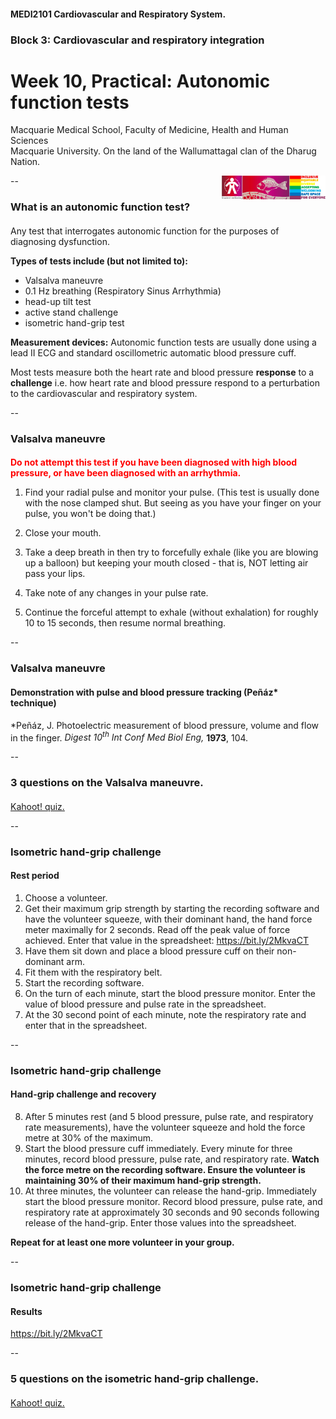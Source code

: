 <!-- .slide: data-auto-animate-restart id="MEDI2101Wk10prac"-->
#### MEDI2101 Cardiovascular and Respiratory System.
### Block 3: Cardiovascular and respiratory integration
# Week 10, Practical: Autonomic function tests
<!-- ##### Dr Mark Butlin (PhD, BE, SFHEA) (he/him) -->

Macquarie Medical School, Faculty of Medicine, Health and Human Sciences<br>Macquarie University. On the land of the Wallumattagal clan of the Dharug Nation.

<a href="https://students.mq.edu.au/support"><img src="images/mq_support.png" alt="Student wellbeing logo. Wallumattagal peoples at Macquarie. LGBTQI+ Safe Space for Everyone" align="right" width=33%></a>

--
### What is an autonomic function test?
####

Any test that interrogates autonomic function for the purposes of diagnosing dysfunction.

**Types of tests include (but not limited to):**
-   Valsalva maneuvre
-   0.1 Hz breathing (Respiratory Sinus Arrhythmia)
-   head-up tilt test
-   active stand challenge
-   isometric hand-grip test

**Measurement devices:** Autonomic function tests are usually done using a lead II ECG and standard oscillometric automatic blood pressure cuff.

Most tests measure both the heart rate and blood pressure **response** to a **challenge** i.e. how heart rate and blood pressure respond to a perturbation to the cardiovascular and respiratory system.

--
### Valsalva maneuvre
####

<span style="color:red">**Do not attempt this test if you have been diagnosed with high blood pressure, or have been diagnosed with an arrhythmia.**</span>

1. Find your radial pulse and monitor your pulse. (This test is usually done with the nose clamped shut. But seeing as you have your finger on your pulse, you won't be doing that.)

2. Close your mouth.

3. Take a deep breath in then try to forcefully exhale (like you are blowing up a balloon) but keeping your mouth closed - that is, NOT letting air pass your lips.

4. Take note of any changes in your pulse rate.

5. Continue the forceful attempt to exhale (without exhalation) for roughly 10 to 15 seconds, then resume normal breathing.

--
### Valsalva maneuvre
#### Demonstration with pulse and blood pressure tracking (Peñáz* technique)

<p class="citation">*Peñáz, J. Photoelectric measurement of blood pressure, volume and flow in the finger. <em>Digest 10<sup>th</sup> Int Conf Med Biol Eng,</em> <b>1973</b>, 104.</p>

--
### 3 questions on the Valsalva maneuvre.
####

<p class="citation"><a href="https://create.kahoot.it/login">Kahoot! quiz.</a></p>

<!-- ######################################### -->
--

### Isometric hand-grip challenge
#### Rest period

1. Choose a volunteer.
2. Get their maximum grip strength by starting the recording software and have the volunteer squeeze, with their dominant hand, the hand force meter maximally for 2 seconds. Read off the peak value of force achieved. Enter that value in the spreadsheet: <https://bit.ly/2MkvaCT>
3. Have them sit down and place a blood pressure cuff on their non-dominant arm.
4. Fit them with the respiratory belt.
5. Start the recording software. 
6. On the turn of each minute, start the blood pressure monitor. Enter the value of blood pressure and pulse rate in the spreadsheet.
7. At the 30 second point of each minute, note the respiratory rate and enter that in the spreadsheet.

--
### Isometric hand-grip challenge
#### Hand-grip challenge and recovery

8. After 5 minutes rest (and 5 blood pressure, pulse rate, and respiratory rate measurements), have the volunteer squeeze and hold the force metre at 30% of the maximum.
9. Start the blood pressure cuff immediately. Every minute for three minutes, record blood pressure, pulse rate, and respiratory rate. **Watch the force metre on the recording software. Ensure the volunteer is maintaining 30% of their maximum hand-grip strength.**
10. At three minutes, the volunteer can release the hand-grip. Immediately start the blood pressure monitor. Record blood pressure, pulse rate, and respiratory rate at approximately 30 seconds and 90 seconds following release of the hand-grip. Enter those values into the spreadsheet.

**Repeat for at least one more volunteer in your group.**

--
### Isometric hand-grip challenge
#### Results

<https://bit.ly/2MkvaCT>

<!-- <img src="images/isometric_handgrip_results.png" width="50%"> -->

--

### 5 questions on the isometric hand-grip challenge.
####

<!-- <p class="citation"><a href="https://flux.qa/Q525TY">https://flux.qa/Q525TY</a></p> -->

<p class="citation"><a href="https://create.kahoot.it/login">Kahoot! quiz.</a></p>


